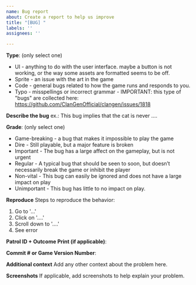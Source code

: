 ```yaml
---
name: Bug report
about: Create a report to help us improve
title: "[BUG] "
labels: ''
assignees: ''

---
```


**Type**: (only select one)
- UI - anything to do with the user interface. maybe a button is not working, or the way some assets are formatted seems to be off. 
- Sprite - an issue with the art in the game
- Code - general bugs related to how the game runs and responds to you. 
- Typo - misspellings or incorrect grammar - IMPORTANT: this type of "bugs" are collected here: https://github.com/ClanGenOfficial/clangen/issues/1818

**Describe the bug**
ex.: This bug implies that the cat is never ....

**Grade**: (only select one)
- Game-breaking - a bug that makes it impossible to play the game
- Dire - Still playable, but a major feature is broken
- Important - The bug has a large affect on the gameplay, but is not urgent
- Regular - A typical bug that should be seen to soon, but doesn’t necessarily break the game or inhibit the player
- Non-vital - This bug can easily be ignored and does not have a large impact on play
- Unimportant - This bug has little to no impact on play. 

**Reproduce**
Steps to reproduce the behavior:
1. Go to '...'
2. Click on '....'
3. Scroll down to '....'
4. See error

**Patrol ID + Outcome Print (if applicable)**:

**Commit # or Game Version Number**: 

**Additional context**
Add any other context about the problem here.

**Screenshots**
If applicable, add screenshots to help explain your problem.
